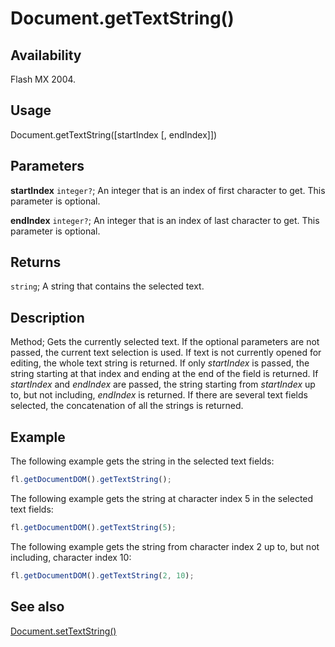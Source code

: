 # Document.getTextString()

## Availability

Flash MX 2004.

## Usage

Document.getTextString([startIndex [, endIndex]])

## Parameters

**startIndex** `integer?`; An integer that is an index of first character to get. This parameter is optional.

**endIndex** `integer?`; An integer that is an index of last character to get. This parameter is optional.

## Returns

`string`; A string that contains the selected text.

## Description

Method; Gets the currently selected text. If the optional parameters are not passed, the current text selection is used. If text is not currently opened for editing, the whole text string is returned. If only *startIndex* is passed, the string starting at that index and ending at the end of the field is returned. If *startIndex* and *endIndex* are passed, the string starting from *startIndex* up to, but not including, *endIndex* is returned.
If there are several text fields selected, the concatenation of all the strings is returned.

## Example

The following example gets the string in the selected text fields:

```javascript
fl.getDocumentDOM().getTextString();
```

The following example gets the string at character index 5 in the selected text fields:

```javascript
fl.getDocumentDOM().getTextString(5);
```

The following example gets the string from character index 2 up to, but not including, character index 10:

```javascript
fl.getDocumentDOM().getTextString(2, 10);
```

## See also

[Document.setTextString()](../Document_object/Document9908.md)
